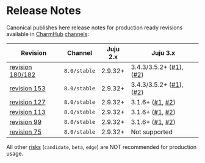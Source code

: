# Release Notes

Canonical publishes here release notes for production ready revisions available in [CharmHub](https://charmhub.io) [channels](https://juju.is/docs/sdk/channel):


| Revision | Channel | Juju 2.x | Juju 3.x |
|---|---|---|---|
| [revision 180/182](/t/15276) | `8.0/stable` | 2.9.32+ | 3.4.3/3.5.2+ ([#1](https://bugs.launchpad.net/juju/+bug/2065284)), ([#2](https://bugs.launchpad.net/juju/+bug/2064772)) |
| [revision 153](/t/14072) | `8.0/stable` | 2.9.32+ | 3.4.3/3.5.2+ ([#1](https://bugs.launchpad.net/juju/+bug/2065284)), ([#2](https://bugs.launchpad.net/juju/+bug/2064772)) |
| [revision 127](/t/13522) | `8.0/stable` |  2.9.32+ | 3.1.6+ ([#1](https://bugs.launchpad.net/juju/+bug/2029285), [#2](https://bugs.launchpad.net/juju/+bug/2029282)) |
| [revision 113](/t/12221) | `8.0/stable` |  2.9.32+ | 3.1.6+ ([#1](https://bugs.launchpad.net/juju/+bug/2029285), [#2](https://bugs.launchpad.net/juju/+bug/2029282)) |
| [revision 99](/t/11880) | `8.0/stable` |  2.9.32+ | 3.1.6+ ([#1](https://bugs.launchpad.net/juju/+bug/2029285), [#2](https://bugs.launchpad.net/juju/+bug/2029282)) |
| [revision 75](/t/11879) | `8.0/stable` |  2.9.32+ | Not supported |

All other [risks](https://juju.is/docs/sdk/channel#heading--risk) (`candidate`, `beta`, `edge`) are NOT recommended for production usage.
